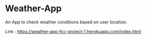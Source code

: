 # Weather-App
An App to check weather conditions based on user location.

Link : https://weather-app-fcc-project-1.herokuapp.com/index.html
